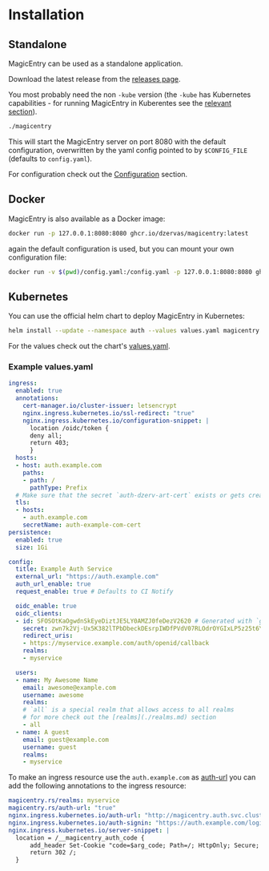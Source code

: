 # Installation

## Standalone

MagicEntry can be used as a standalone application.

Download the latest release from the [releases page](https://github.com/dzervas/magicentry/releases).

You most probably need the non `-kube` version (the `-kube` has Kubernetes capabilities -
for running MagicEntry in Kuberentes see the [relevant section](#kubernetes)).

```bash
./magicentry
```

This will start the MagicEntry server on port 8080 with the default configuration,
overwritten by the yaml config pointed to by `$CONFIG_FILE` (defaults to `config.yaml`).

For configuration check out the [Configuration](configuration.md) section.

## Docker

MagicEntry is also available as a Docker image:

```bash
docker run -p 127.0.0.1:8080:8080 ghcr.io/dzervas/magicentry:latest
```

again the default configuration is used, but you can mount your own configuration file:

```bash
docker run -v $(pwd)/config.yaml:/config.yaml -p 127.0.0.1:8080:8080 ghcr.io/dzervas/magicentry:latest
```

## Kubernetes

You can use the official helm chart to deploy MagicEntry in Kubernetes:

```bash
helm install --update --namespace auth --values values.yaml magicentry oci://ghcr.io/dzervas/charts/magicentry
```

For the values check out the chart's [values.yaml](https://github.com/dzervas/magicentry/blob/main/chart/values.yaml).

### Example values.yaml

```yaml
ingress:
  enabled: true
  annotations:
    cert-manager.io/cluster-issuer: letsencrypt
    nginx.ingress.kubernetes.io/ssl-redirect: "true"
    nginx.ingress.kubernetes.io/configuration-snippet: |
      location /oidc/token {
      deny all;
      return 403;
      }
  hosts:
  - host: auth.example.com
    paths:
    - path: /
      pathType: Prefix
  # Make sure that the secret `auth-dzerv-art-cert` exists or gets created by cert-manager
  tls:
  - hosts:
    - auth.example.com
    secretName: auth-example-com-cert
persistence:
  enabled: true
  size: 1Gi

config:
  title: Example Auth Service
  external_url: "https://auth.example.com"
  auth_url_enable: true
  request_enable: true # Defaults to CI Notify

  oidc_enable: true
  oidc_clients:
  - id: SFOSOtKaOgwdnSkEyeDiztJE5LY0AMZJ0feDezV2620 # Generated with `gpg --gen-random 2 32 | basenc --base64url -w 0`
    secret: zwn7k2Vj-Ux5K382lTPbDbeckDEsrpIWDfPVdV07RLOdrOYGIxLP5z25t6Y7J_1wwJ07rfRU_XeKF3ODCj6NGQ # Generated with `gpg --gen-random 2 64 | basenc --base64url -w 0`
    redirect_uris:
    - https://myservice.example.com/auth/openid/callback
    realms:
    - myservice

  users:
  - name: My Awesome Name
    email: awesome@example.com
    username: awesome
    realms:
    # `all` is a special realm that allows access to all realms
    # for more check out the [realms](./realms.md) section
    - all
  - name: A guest
    email: guest@example.com
    username: guest
    realms:
    - myservice
```

To make an ingress resource use the `auth.example.com` as [auth-url](https://kubernetes.github.io/ingress-nginx/examples/auth/oauth-external-auth/)
you can add the following annotations to the ingress resource:

```yaml
magicentry.rs/realms: myservice
magicentry.rs/auth-url: "true"
nginx.ingress.kubernetes.io/auth-url: "http://magicentry.auth.svc.cluster.local:8080/auth-url/status"
nginx.ingress.kubernetes.io/auth-signin: "https://auth.example.com/login"
nginx.ingress.kubernetes.io/server-snippet: |
  location = /__magicentry_auth_code {
      add_header Set-Cookie "code=$arg_code; Path=/; HttpOnly; Secure; Max-Age=60; SameSite=Lax";
      return 302 /;
  }
```

